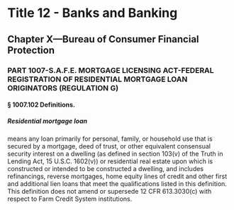 
# Title 12 - Banks and Banking
## Chapter X—Bureau of Consumer Financial Protection
### PART 1007-S.A.F.E. MORTGAGE LICENSING ACT-FEDERAL REGISTRATION OF RESIDENTIAL MORTGAGE LOAN ORIGINATORS (REGULATION G)
#### § 1007.102 Definitions.
##### Residential mortgage loan

means any loan primarily for personal, family, or household use that is secured by a mortgage, deed of trust, or other equivalent consensual security interest on a dwelling (as defined in section 103(v) of the Truth in Lending Act, 15 U.S.C. 1602(v)) or residential real estate upon which is constructed or intended to be constructed a dwelling, and includes refinancings, reverse mortgages, home equity lines of credit and other first and additional lien loans that meet the qualifications listed in this definition. This definition does not amend or supersede 12 CFR 613.3030(c) with respect to Farm Credit System institutions.
